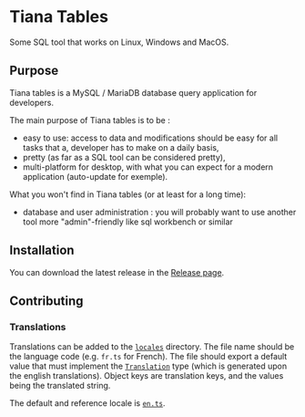 # Tiana Tables

Some SQL tool that works on Linux, Windows and MacOS.

## Purpose 

Tiana tables is a MySQL / MariaDB database query application for developers. 

The main purpose of Tiana tables is to be :
- easy to use: access to data and modifications should be easy for all tasks that a, developer has to make on a daily basis,
- pretty (as far as a SQL tool can be considered pretty), 
- multi-platform for desktop, with what you can expect for a modern application (auto-update for exemple). 

What you won't find in Tiana tables (or at least for a long time):

- database and user administration : you will probably want to use another tool more "admin"-friendly like sql workbench or similar

## Installation

You can download the latest release in the [Release page](https://github.com/jdeniau/tiana-tables/releases).

## Contributing

### Translations

Translations can be added to the [`locales`](locales/) directory. The file name should be the language code (e.g. `fr.ts` for French). The file should export a default value that must implement the [`Translation`](locales/type.ts) type (which is generated upon the english translations). Object keys are translation keys, and the values being the translated string.

The default and reference locale is [`en.ts`](locales/en.ts).
